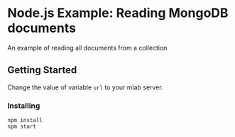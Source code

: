 # Node.js Example: Reading MongoDB documents
An example of reading all documents from a collection
## Getting Started
Change the value of variable `url` to your mlab server.
### Installing
```
npm install
npm start
```
